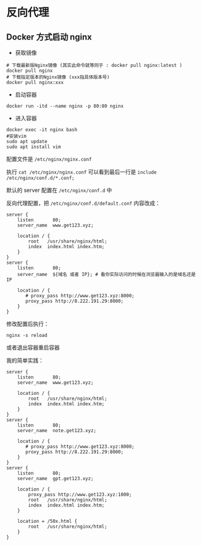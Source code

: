 # 反向代理

## Docker 方式启动 nginx

- 获取镜像

```shell
# 下载最新版Nginx镜像 (其实此命令就等同于 : docker pull nginx:latest )
docker pull nginx
# 下载指定版本的Nginx镜像 (xxx指具体版本号)
docker pull nginx:xxx
```

- 启动容器

```shell
docker run -itd --name nginx -p 80:80 nginx
```

- 进入容器

```shell
docker exec -it nginx bash
#安装vim
sudo apt update
sudo apt install vim
```

配置文件是 `/etc/nginx/nginx.conf`

执行 `cat /etc/nginx/nginx.conf` 可以看到最后一行是 `include /etc/nginx/conf.d/*.conf;`

默认的 server 配置在 `/etc/nginx/conf.d` 中

反向代理配置，把 `/etc/nginx/conf.d/default.conf` 内容改成：

```
server {
    listen       80;
    server_name  www.get123.xyz;

    location / {
        root   /usr/share/nginx/html;
        index  index.html index.htm;
    }
}
server {
    listen       80;
    server_name  ${域名 或者 IP}; # 看你实际访问的时候在浏览器输入的是域名还是 IP

    location / {
       # proxy_pass http://www.get123.xyz:8000;
       proxy_pass http://8.222.191.29:8000;
    }
}
```

修改配置后执行：

```shell
nginx -s reload
```

或者退出容器重启容器

我的简单实践：

```
server {
    listen       80;
    server_name  www.get123.xyz;

    location / {
        root   /usr/share/nginx/html;
        index  index.html index.htm;
    }
}
server {
    listen       80;
    server_name  note.get123.xyz;

    location / {
       # proxy_pass http://www.get123.xyz:8000;
       proxy_pass http://8.222.191.29:8000;
    }
}
server {
    listen       80;
    server_name  gpt.get123.xyz;

    location / {
        proxy_pass http://www.get123.xyz:1000;
        root   /usr/share/nginx/html;
        index  index.html index.htm;
    }

    location = /50x.html {
        root   /usr/share/nginx/html;
    }
}
```
